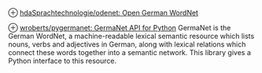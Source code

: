 ⊕ [hdaSprachtechnologie/odenet: Open German WordNet](https://github.com/hdaSprachtechnologie/odenet)

⊕ [wroberts/pygermanet: GermaNet API for Python](https://github.com/wroberts/pygermanet#setup)
    GermaNet is the German WordNet, a machine-readable lexical semantic resource which lists nouns, verbs and adjectives in German, along with lexical relations which connect these words together into a semantic network. This library gives a Python interface to this resource.

